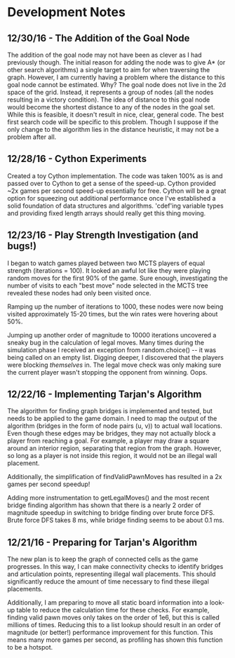 # Development Notes

## 12/30/16 - The Addition of the Goal Node
The addition of the goal node may not have been as clever as I had previously though. The initial reason for adding the node was to give A* (or other search algorithms) a single target to aim for when traversing the graph. However, I am currently having a problem where the distance to this goal node cannot be estimated. Why? The goal node does not live in the 2d space of the grid. Instead, it represents a group of nodes (all the nodes resulting in a victory condition). The idea of distance to this goal node would become the shortest distance to any of the nodes in the goal set. While this is feasible, it doesn't result in nice, clear, general code. The best first search code will be specific to this problem. Though I suppose if the only change to the algorithm lies in the distance heuristic, it may not be a problem after all.

## 12/28/16 - Cython Experiments
Created a toy Cython implementation. The code was taken 100% as is and passed over to Cython to get a sense of the speed-up. Cython provided ~2x games per second speed-up essentially for free. Cython will be a great option for squeezing out additional performance once I've established a solid foundation of data structures and algorithms. 'cdef'ing variable types and providing fixed length arrays should really get this thing moving.

## 12/23/16 - Play Strength Investigation (and bugs!)
I began to watch games played between two MCTS players of equal strength (iterations = 100). It looked an awful lot like they were playing random moves for the first 90% of the game. Sure enough, investigating the number of visits to each "best move" node selected in the MCTS tree revealed these nodes had only been visited once. 

Ramping up the number of iterations to 1000, these nodes were now being visited approximately 15-20 times, but the win rates were hovering about 50%. 

Jumping up another order of magnitude to 10000 iterations uncovered a sneaky bug in the calculation of legal moves. Many times during the simulation phase I received an exception from random.choice() -- it was being called on an empty list. Digging deeper, I discovered that the players were blocking _themselves_ in. The legal move check was only making sure the current player wasn't stopping the opponent from winning. Oops.

## 12/22/16 - Implementing Tarjan's Algorithm
The algorithm for finding graph bridges is implemented and tested, but needs to be applied to the game domain. I need to map the output of the algorithm (bridges in the form of node pairs (u, v)) to actual wall locations. Even though these edges may be bridges, they may not actually block a player from reaching a goal. For example, a player may draw a square around an interior region, separating that region from the graph. However, so long as a player is not inside this region, it would not be an illegal wall placement.

Additionally, the simplification of findValidPawnMoves has resulted in a 2x games per second speedup!

Adding more instrumentation to getLegalMoves() and the most recent bridge finding algorithm has shown that there is a nearly 2 order of magnitude speedup in switching to bridge finding over brute force DFS. Brute force DFS takes 8 ms, while bridge finding seems to be about 0.1 ms.

## 12/21/16 - Preparing for Tarjan's Algorithm
The new plan is to keep the graph of connected cells as the game progresses. In this way, I can make connectivity checks to identify bridges and articulation points, representing illegal wall placements. This should significantly reduce the amount of time necessary to find these illegal placements.

Additionally, I am preparing to move all static board information into a look-up table to reduce the calculation time for these checks. For example, finding valid pawn moves only takes on the order of 1e6, but this is called millions of times. Reducing this to a list lookup should result in an order of magnitude (or better!) performance improvement for this function. This means many more games per second, as profiling has shown this function to be a hotspot.
